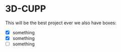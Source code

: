 # 3D-CUPP
This will be the best project ever
we also have boxes:
- [x] something
- [x] something
- [ ] something

